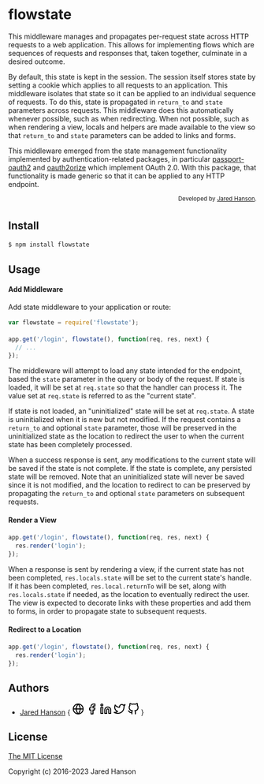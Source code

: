 # flowstate

This middleware manages and propagates per-request state across HTTP requests to
a web application.  This allows for implementing flows which are sequences of
requests and responses that, taken together, culminate in a desired outcome.

By default, this state is kept in the session.  The session itself stores state
by setting a cookie which applies to all requests to an application.  This
middleware isolates that state so it can be applied to an individual sequence of
requests.  To do this, state is propagated in `return_to` and `state` parameters
across requests.  This middleware does this automatically whenever possible,
such as when redirecting.  When not possible, such as when rendering a view,
locals and helpers are made available to the view so that `return_to` and
`state` parameters can be added to links and forms.

This middleware emerged from the state management functionality implemented by
authentication-related packages, in particular [passport-oauth2](https://www.passportjs.org/packages/passport-oauth2/) and
[oauth2orize](https://www.oauth2orize.org/) which implement OAuth 2.0.  With
this package, that functionality is made generic so that it can be applied to
any HTTP endpoint.

<div align="right">
  <sup>Developed by <a href="#authors">Jared Hanson</a>.</sub>
</div>

## Install

```bash
$ npm install flowstate
```

## Usage

#### Add Middleware

Add state middleware to your application or route:

```js
var flowstate = require('flowstate');

app.get('/login', flowstate(), function(req, res, next) {
  // ...
});

```

The middleware will attempt to load any state intended for the endpoint, based
the `state` parameter in the query or body of the request.  If state is loaded,
it will be set at `req.state` so that the handler can process it.  The value set
at `req.state` is referred to as the "current state".

If state is not loaded, an "uninitialized" state will be set at `req.state`.  A
state is uninitialized when it is new but not modified.  If the request contains
a `return_to` and optional `state` parameter, those will be preserved in the
uninitialized state as the location to redirect the user to when the current
state has been completely processed.

When a success response is sent, any modifications to the current state will be
saved if the state is not complete.  If the state is complete, any persisted
state will be removed.  Note that an uninitialized state will never be saved
since it is not modified, and the location to redirect to can be preserved by
propagating the `return_to` and optional `state` parameters on subsequent
requests.

#### Render a View

```js
app.get('/login', flowstate(), function(req, res, next) {
  res.render('login');
});

```

When a response is sent by rendering a view, if the current state has not been
completed, `res.locals.state` will be set to the current state's handle.  If it
has been completed, `res.local.returnTo` will be set, along with `res.locals.state`
if needed, as the location to eventually redirect the user.  The view is expected
to decorate links with these properties and add them to forms, in order to
propagate state to subsequent requests.

#### Redirect to a Location

```js
app.get('/login', flowstate(), function(req, res, next) {
  res.render('login');
});

```



## Authors

- [Jared Hanson](https://www.jaredhanson.me/) { [![WWW](https://raw.githubusercontent.com/jaredhanson/jaredhanson/master/images/globe-12x12.svg)](https://www.jaredhanson.me/) [![Facebook](https://raw.githubusercontent.com/jaredhanson/jaredhanson/master/images/facebook-12x12.svg)](https://www.facebook.com/jaredhanson) [![LinkedIn](https://raw.githubusercontent.com/jaredhanson/jaredhanson/master/images/linkedin-12x12.svg)](https://www.linkedin.com/in/jaredhanson) [![Twitter](https://raw.githubusercontent.com/jaredhanson/jaredhanson/master/images/twitter-12x12.svg)](https://twitter.com/jaredhanson) [![GitHub](https://raw.githubusercontent.com/jaredhanson/jaredhanson/master/images/github-12x12.svg)](https://github.com/jaredhanson) }

## License

[The MIT License](http://opensource.org/licenses/MIT)

Copyright (c) 2016-2023 Jared Hanson
